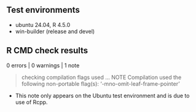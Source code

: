 ## Test environments
* ubuntu 24.04, R 4.5.0
* win-builder (release and devel)

## R CMD check results
0 errors | 0 warnings | 1 note

> checking compilation flags used ... NOTE
  Compilation used the following non-portable flag(s):
    ‘-mno-omit-leaf-frame-pointer’

* This note only appears on the Ubuntu test environment and is due to use of Rcpp.
